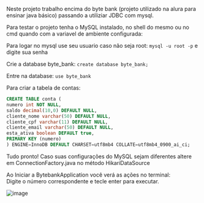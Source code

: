 Neste projeto trabalho encima do byte bank (projeto utilizado na alura para ensinar java básico) passando a utiliziar JDBC com mysql.

Para testar o projeto tenha o MySQL instalado, no shell do mesmo ou no cmd quando com a variavel de ambiente configurada:<br>

Para logar no mysql use seu usuario caso não seja root: `mysql -u root -p` e digite sua senha<br>

Crie a database byte_bank: `create database byte_bank;`

Entre na database: `use byte_bank`<br>

Para criar a tabela de contas: 
```sql
CREATE TABLE conta (
numero int NOT NULL,
saldo decimal(10,0) DEFAULT NULL,
cliente_nome varchar(50) DEFAULT NULL,
cliente_cpf varchar(11) DEFAULT NULL,
cliente_email varchar(50) DEFAULT NULL,
esta_ativa boolean DEFAULT true,
PRIMARY KEY (numero)
) ENGINE=InnoDB DEFAULT CHARSET=utf8mb4 COLLATE=utf8mb4_0900_ai_ci;
```
Tudo pronto!
Caso suas configurações do MySQL sejam diferentes altere em ConnectionFactory.java no método HikariDataSource

Ao Iniciar a BytebankApplication você verá as ações no terminal:<br>
Digite o número correspondente e tecle enter para executar.


![image](https://github.com/p-oliveira7/byte-bank/assets/111186037/140a1893-8e1d-4581-b28f-70bf2d6ab2c3)
